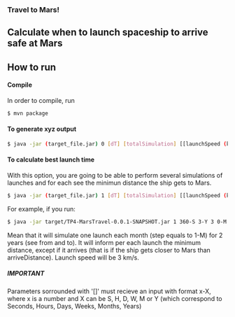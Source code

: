 ### Travel to Mars!

## Calculate when to launch spaceship to arrive safe at Mars

## How to run

#### Compile

In order to compile, run

```bash
$ mvn package
```

#### To generate xyz output

```bash
$ java -jar (target_file.jar) 0 [dT] [totalSimulation] [[launchSpeed (km/s)]] [dT2] [launchTime]
```

#### To calculate best launch time

With this option, you are going to be able to perform several simulations of launches and for each see the minimun distance the ship gets to Mars.

```bash
$ java -jar (target_file.jar) 1 [dT] [totalSimulation] [[launchSpeed (km/s)]] [from] [to] [step] [[arriveDistance (m)]]
```

For example, if you run:

```bash
$ java -jar target/TP4-MarsTravel-0.0.1-SNAPSHOT.jar 1 360-S 3-Y 3 0-M 2-Y 1-M 1000000000
```

Mean that it will simulate one launch each month (step equals to 1-M) for 2 years (see from and to). It will inform per each launch the minimum distance, except if it arrives (that is if the ship gets closer to Mars than arriveDistance). Launch speed will be 3 km/s.


##### IMPORTANT

Parameters sorrounded with '[]' must recieve an input with format x-X, where x is a number and X can be S, H, D, W, M or Y (which correspond to Seconds, Hours, Days, Weeks, Months, Years)
